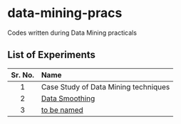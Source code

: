# data-mining-pracs

Codes written during Data Mining practicals

## List of Experiments

| Sr. No. | Name                                 |
| :-----: | :----------------------------------- |
|    1    | Case Study of Data Mining techniques |
|    2    | [Data Smoothing](exp2/)              |
|    3    | [to be named](exp3/)                 |
